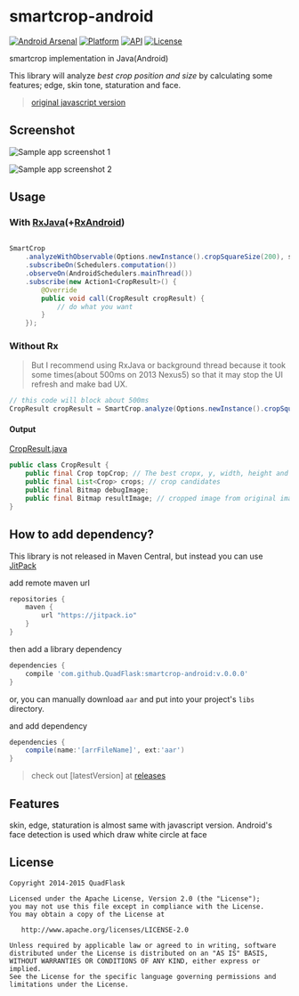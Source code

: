 # smartcrop-android
[![Android Arsenal](https://img.shields.io/badge/Android%20Arsenal-smartcrop--android-brightgreen.svg?style=flat)](http://android-arsenal.com/details/1/2871)
[![Platform](https://img.shields.io/badge/platform-android-green.svg)](http://developer.android.com/index.html)
[![API](https://img.shields.io/badge/API-15+-brightgreen.svg?style=flat)](https://android-arsenal.com/api?level=15)
[![License](https://img.shields.io/badge/License-MIT-blue.svg?style=flat)](http://opensource.org/licenses/MIT)

smartcrop implementation in Java(Android)

This library will analyze *best crop position and size* by calculating some features; edge, skin tone, staturation and face.

> [original javascript version](https://github.com/jwagner/smartcrop.js/)

## Screenshot

![Sample app screenshot 1](https://github.com/QuadFlask/smartcrop-android/blob/master/captures/device-2015-11-16-235416.png?raw=true)

![Sample app screenshot 2](https://github.com/QuadFlask/smartcrop-android/blob/master/captures/device-2015-11-16-235553.png?raw=true)


## Usage

### With [RxJava](https://github.com/ReactiveX/RxJava)(+[RxAndroid](https://github.com/ReactiveX/RxAndroid))

```java

SmartCrop
    .analyzeWithObservable(Options.newInstance().cropSquareSize(200), selectedImage)
    .subscribeOn(Schedulers.computation())
    .observeOn(AndroidSchedulers.mainThread())
    .subscribe(new Action1<CropResult>() {
        @Override
        public void call(CropResult cropResult) {
            // do what you want
        }
    });

```

### Without Rx

> But I recommend using RxJava or background thread because it took some times(about 500ms on 2013 Nexus5) so that it may stop the UI refresh and make bad UX.

```java
// this code will block about 500ms
CropResult cropResult = SmartCrop.analyze(Options.newInstance().cropSquareSize(200), selectedImage);

```

#### Output

[CropResult.java](https://github.com/QuadFlask/smartcrop-android/blob/master/library/src/main/java/com/github/quadflask/smartcrop/CropResult.java)

```java
public class CropResult {
    public final Crop topCrop; // The best cropx, y, width, height and score
    public final List<Crop> crops; // crop candidates
    public final Bitmap debugImage;
    public final Bitmap resultImage; // cropped image from original image. Size is same with options.cropWidth/Height
}

```


## How to add dependency?

This library is not released in Maven Central, but instead you can use [JitPack](https://jitpack.io)

add remote maven url

```groovy
repositories {
    maven {
        url "https://jitpack.io"
    }
}
```

then add a library dependency

```groovy
dependencies {
    compile 'com.github.QuadFlask:smartcrop-android:v.0.0.0'
}
```

or, you can manually download `aar` and put into your project's `libs` directory.

and add dependency

```groovy
dependencies {
    compile(name:'[arrFileName]', ext:'aar')
}
```

> check out [latestVersion] at [releases](https://github.com/QuadFlask/smartcrop-android/releases)


## Features

skin, edge, staturation is almost same with javascript version. Android's face detection is used which draw white circle at face


## License

```
Copyright 2014-2015 QuadFlask

Licensed under the Apache License, Version 2.0 (the "License");
you may not use this file except in compliance with the License.
You may obtain a copy of the License at

   http://www.apache.org/licenses/LICENSE-2.0

Unless required by applicable law or agreed to in writing, software
distributed under the License is distributed on an "AS IS" BASIS,
WITHOUT WARRANTIES OR CONDITIONS OF ANY KIND, either express or implied.
See the License for the specific language governing permissions and
limitations under the License.
```
